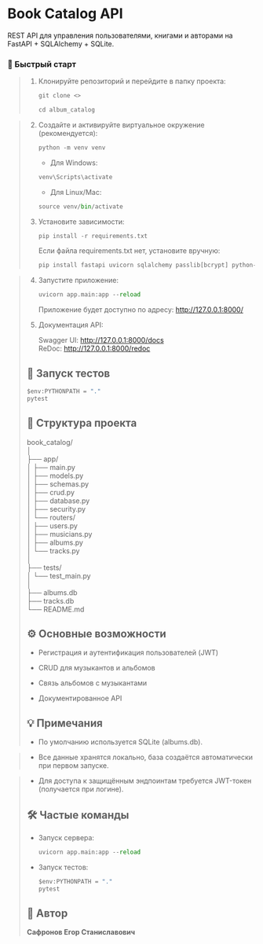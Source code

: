 # Book Catalog API

REST API для управления пользователями, книгами и авторами на FastAPI + SQLAlchemy + SQLite.

### 🚀 Быстрый старт
>
> 1. Клонируйте репозиторий и перейдите в папку проекта:
>    
>    ```python
>    git clone <>
>    ```
>    ```python
>    cd album_catalog
>    ```

> 2. Создайте и активируйте виртуальное окружение (рекомендуется):
>    
>    ```python
>    python -m venv venv
>    ```
>    * Для Windows:
>    ```python
>    venv\Scripts\activate
>    ```
>    * Для Linux/Mac:
>    ```python
>    source venv/bin/activate
>    ```
>
> 3. Установите зависимости:
>    
>    ```python
>    pip install -r requirements.txt
>    ```
>    Если файла requirements.txt нет, установите вручную:
>    ```python
>    pip install fastapi uvicorn sqlalchemy passlib[bcrypt] python-jose pydantic
>    ```

>
> 4. Запустите приложение:
>    
>    ```python
>    uvicorn app.main:app --reload
>    ```
>    Приложение будет доступно по адресу: http://127.0.0.1:8000/
>
> 5. Документация API:
>    
>    Swagger UI: http://127.0.0.1:8000/docs  <br> ReDoc: http://127.0.0.1:8000/redoc
>  
>    
>
>## 🧪 Запуск тестов
>    ```python
>    $env:PYTHONPATH = "."
>    pytest
>    ```
>## 📂 Структура проекта
>book_catalog/<br>
>│<br>
>├── app/<br>
>│   ├── main.py<br>
>│   ├── models.py<br>
>│   ├── schemas.py<br>
>│   ├── crud.py<br>
>│   ├── database.py<br>
>│   ├── security.py<br>
>│   └── routers/<br>
>│       ├── users.py<br>
>│       ├── musicians.py<br>
>│       ├── albums.py<br>
>│       └── tracks.py<br>
>│<br>
>├── tests/<br>
>│   └── test_main.py<br>
>│<br>
>├── albums.db<br>
>├── tracks.db<br>
>└── README.md<br>
>## ⚙️ Основные возможности
>* Регистрация и аутентификация пользователей (JWT)
>
>* CRUD для музыкантов и альбомов
>
>* Связь альбомов с музыкантами
>
>* Документированное API
>
>## 💡 Примечания
>* По умолчанию используется SQLite (albums.db).

>* Все данные хранятся локально, база создаётся автоматически при первом запуске.

>* Для доступа к защищённым эндпоинтам требуется JWT-токен (получается при логине).
>## 🛠️ Частые команды
>* Запуск сервера:
>    ```python
>    uvicorn app.main:app --reload
>    ```
>* Запуск тестов:
>    ```python
>    $env:PYTHONPATH = "."
>    pytest
>    ```
>## 📝 Автор
> <b> Сафронов Егор Станиславович

